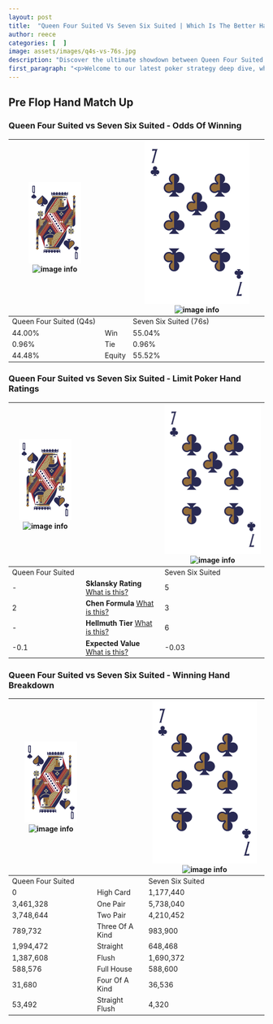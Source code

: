 ```yaml
---
layout: post
title:  "Queen Four Suited Vs Seven Six Suited | Which Is The Better Hand In Poker? A Complete Guide"
author: reece
categories: [  ]
image: assets/images/q4s-vs-76s.jpg
description: "Discover the ultimate showdown between Queen Four Suited and Seven Six Suited in poker! Uncover the odds, strategies, and scenarios where one hand triumphs over the other. Get ready to up your poker game with this thrilling analysis."
first_paragraph: "<p>Welcome to our latest poker strategy deep dive, where we're pitting two distinct hands against each other in a high-stakes showdown: Queen Four Suited vs Seven Six Suited.</p><p>In the dynamic world of poker, every decision counts, and knowing which hand holds the upper hand is key to your success at the table.</p><p>In this article, we'll dissect these two hands, explore the scenarios where one dominates the other, and equip you with the knowledge to make strategic choices that can tip the odds in your favor.</p><p>Get ready to unravel the intriguing dynamics of these poker hands and elevate your game to new heights.</p>"
---
```




[comment]: # (sp0)

## Pre Flop Hand Match Up

<div class="table hand-ratings" markdown="1"> 



### Queen Four Suited vs Seven Six Suited - Odds Of Winning


    
| ![image info](assets/images/hand1/Q.png) ![image info](assets/images/hand1/4s.png) |  | ![image info](assets/images/hand2/7.png) ![image info](assets/images/hand2/6s.png) |
| -------- | -------- | -------- |
| Queen Four Suited (Q4s) |  | Seven Six Suited (76s) |
| 44.00% | Win | 55.04% |
| 0.96% | Tie | 0.96% |
| 44.48% | Equity | 55.52% |




[comment]: # (sp1)



### Queen Four Suited vs Seven Six Suited - Limit Poker Hand Ratings


    
| ![image info](assets/images/hand1/Q.png) ![image info](assets/images/hand1/4s.png) |  | ![image info](assets/images/hand2/7.png) ![image info](assets/images/hand2/6s.png) |
| -------- | -------- | -------- |
| Queen Four Suited |  | Seven Six Suited |
| - | **Sklansky Rating** [What is this?](/sklansky-rating-explained) | 5 |
| 2 | **Chen Formula** [What is this?](/chen-formula-explained) | 3 |
| - | **Hellmuth Tier** [What is this?](/Hellmuth-tier-explained) | 6 |
| -0.1 | **Expected Value** [What is this?](/expected-value-explained) | -0.03 |




[comment]: # (sp2)



### Queen Four Suited vs Seven Six Suited - Winning Hand Breakdown


    
| ![image info](assets/images/hand1/Q.png) ![image info](assets/images/hand1/4s.png) |  | ![image info](assets/images/hand2/7.png) ![image info](assets/images/hand2/6s.png) |
| -------- | -------- | -------- |
| Queen Four Suited |  | Seven Six Suited |
| 0 | High Card | 1,177,440 |
| 3,461,328 | One Pair | 5,738,040 |
| 3,748,644 | Two Pair | 4,210,452 |
| 789,732 | Three Of A Kind | 983,900 |
| 1,994,472 | Straight | 648,468 |
| 1,387,608 | Flush | 1,690,372 |
| 588,576 | Full House | 588,600 |
| 31,680 | Four Of A Kind | 36,536 |
| 53,492 | Straight Flush | 4,320 |




[comment]: # (sp3)



</div>

[comment]: # (sp4)



[comment]: # (sp5)

